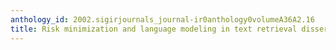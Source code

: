 ```yaml
---
anthology_id: 2002.sigirjournals_journal-ir0anthology0volumeA36A2.16
title: Risk minimization and language modeling in text retrieval dissertation abstract
---
```

